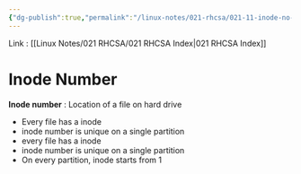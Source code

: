 ```yaml
---
{"dg-publish":true,"permalink":"/linux-notes/021-rhcsa/021-11-inode-no-and-sym-links-and-hard-links/021-11-1-inode-number/"}
---
```


Link : [[Linux Notes/021 RHCSA/021 RHCSA Index\|021 RHCSA Index]]

# Inode Number

**Inode number** : Location of a file on hard drive

<style> .container {font-family: sans-serif; text-align: center;} .button-wrapper button {z-index: 1;height: 40px; width: 100px; margin: 10px;padding: 5px;} .excalidraw .App-menu_top .buttonList { display: flex;} .excalidraw-wrapper { height: 800px; margin: 50px; position: relative;} :root[dir="ltr"] .excalidraw .layer-ui__wrapper .zen-mode-transition.App-menu_bottom--transition-left {transform: none;} </style><script src="https://cdn.jsdelivr.net/npm/react@17/umd/react.production.min.js"></script><script src="https://cdn.jsdelivr.net/npm/react-dom@17/umd/react-dom.production.min.js"></script><script type="text/javascript" src="https://cdn.jsdelivr.net/npm/@excalidraw/excalidraw@0/dist/excalidraw.production.min.js"></script><div id="021-11_Inode_Number_2023-10-07_1313.36.excalidraw.md1"></div><script>(function(){const InitialData={"type":"excalidraw","version":2,"source":"https://github.com/zsviczian/obsidian-excalidraw-plugin/releases/tag/1.9.19","elements":[{"id":"hrqMK4Gm","type":"text","x":-273.786865234375,"y":-248.89962768554688,"width":48.51994323730469,"height":25,"angle":0,"strokeColor":"#1e1e1e","backgroundColor":"transparent","fillStyle":"hachure","strokeWidth":1,"strokeStyle":"solid","roughness":1,"opacity":100,"groupIds":[],"frameId":null,"roundness":null,"seed":1492946635,"version":30,"versionNonce":1870096939,"isDeleted":false,"boundElements":[],"updated":1696664998644,"link":null,"locked":false,"text":"- file","rawText":"- file","fontSize":20,"fontFamily":1,"textAlign":"left","verticalAlign":"top","baseline":17,"containerId":null,"originalText":"- file","lineHeight":1.25},{"id":"FSkolqWD","type":"text","x":-60.572021484375,"y":-314.08836364746094,"width":201.79983520507812,"height":25,"angle":0,"strokeColor":"#1e1e1e","backgroundColor":"transparent","fillStyle":"hachure","strokeWidth":1,"strokeStyle":"solid","roughness":1,"opacity":100,"groupIds":[],"frameId":null,"roundness":null,"seed":1289211333,"version":48,"versionNonce":1974198789,"isDeleted":false,"boundElements":[{"id":"98PucNqfia-lfLnW6V6uv","type":"arrow"}],"updated":1696664998644,"link":null,"locked":false,"text":"physical path (data)","rawText":"physical path (data)","fontSize":20,"fontFamily":1,"textAlign":"left","verticalAlign":"top","baseline":17,"containerId":null,"originalText":"physical path (data)","lineHeight":1.25},{"id":"6iF243iH","type":"text","x":-46.346435546875,"y":-235.9647216796875,"width":84.67991638183594,"height":25,"angle":0,"strokeColor":"#1e1e1e","backgroundColor":"transparent","fillStyle":"hachure","strokeWidth":1,"strokeStyle":"solid","roughness":1,"opacity":100,"groupIds":[],"frameId":null,"roundness":null,"seed":992027589,"version":76,"versionNonce":1962863819,"isDeleted":false,"boundElements":[{"id":"98PucNqfia-lfLnW6V6uv","type":"arrow"}],"updated":1696664998644,"link":null,"locked":false,"text":"file path","rawText":"file path","fontSize":20,"fontFamily":1,"textAlign":"left","verticalAlign":"top","baseline":17,"containerId":null,"originalText":"file path","lineHeight":1.25},{"id":"98PucNqfia-lfLnW6V6uv","type":"arrow","x":-185.0834856810443,"y":-260.20490611974964,"width":137.68905746479987,"height":123.77296104552744,"angle":3.6548425149331134,"strokeColor":"#1e1e1e","backgroundColor":"transparent","fillStyle":"hachure","strokeWidth":1,"strokeStyle":"solid","roughness":1,"opacity":100,"groupIds":[],"frameId":null,"roundness":{"type":2},"seed":1336101291,"version":297,"versionNonce":273373541,"isDeleted":false,"boundElements":[],"updated":1696664998644,"link":null,"locked":false,"points":[[0,0],[137.68905746479987,-58.922603989863376],[49.075927734375,64.85035705566406]],"lastCommittedPoint":[49.075927734375,64.85035705566406],"startBinding":{"elementId":"6iF243iH","focus":-0.4622034645134224,"gap":10.943125372853679},"endBinding":{"elementId":"FSkolqWD","focus":0.856080631496139,"gap":7.627964169485182},"startArrowhead":null,"endArrowhead":"arrow"},{"id":"yucpvmXq28rGdtbqjVtMI","type":"rectangle","x":-288.3416748046875,"y":-96.95372009277344,"width":272.5467529296875,"height":148.98049926757812,"angle":0,"strokeColor":"#1e1e1e","backgroundColor":"transparent","fillStyle":"hachure","strokeWidth":1,"strokeStyle":"solid","roughness":1,"opacity":100,"groupIds":[],"frameId":null,"roundness":{"type":3},"seed":90234731,"version":126,"versionNonce":1254417605,"isDeleted":false,"boundElements":null,"updated":1696664998645,"link":null,"locked":false},{"id":"yhvmR7soUQkspz9Fsq6ly","type":"rectangle","x":-251.5347900390625,"y":-39.11421203613281,"width":37.683349609375,"height":22.785247802734375,"angle":0,"strokeColor":"#1e1e1e","backgroundColor":"transparent","fillStyle":"hachure","strokeWidth":1,"strokeStyle":"solid","roughness":1,"opacity":100,"groupIds":[],"frameId":null,"roundness":{"type":3},"seed":1824545605,"version":29,"versionNonce":1543271947,"isDeleted":false,"boundElements":[{"id":"xFCIQclTciD2jG8F0BU2x","type":"arrow"}],"updated":1696664998645,"link":null,"locked":false},{"id":"MwaaZa9W","type":"text","x":-273.4852294921875,"y":-71.93217468261719,"width":87.05995178222656,"height":25,"angle":0,"strokeColor":"#1e1e1e","backgroundColor":"transparent","fillStyle":"hachure","strokeWidth":1,"strokeStyle":"solid","roughness":1,"opacity":100,"groupIds":[],"frameId":null,"roundness":null,"seed":2094079595,"version":28,"versionNonce":1219888165,"isDeleted":false,"boundElements":null,"updated":1696664998645,"link":null,"locked":false,"text":"( 10 mb )","rawText":"( 10 mb )","fontSize":20,"fontFamily":1,"textAlign":"left","verticalAlign":"top","baseline":17,"containerId":null,"originalText":"( 10 mb )","lineHeight":1.25},{"id":"zugITQ-7GPEPEuFxtTTs9","type":"line","x":-241.894775390625,"y":-37.36152648925781,"width":7.0108642578125,"height":21.908905029296875,"angle":0,"strokeColor":"#1e1e1e","backgroundColor":"transparent","fillStyle":"hachure","strokeWidth":1,"strokeStyle":"solid","roughness":1,"opacity":100,"groupIds":[],"frameId":null,"roundness":{"type":2},"seed":966902059,"version":19,"versionNonce":1219984555,"isDeleted":false,"boundElements":null,"updated":1696664998645,"link":null,"locked":false,"points":[[0,0],[-7.0108642578125,21.908905029296875]],"lastCommittedPoint":null,"startBinding":null,"endBinding":null,"startArrowhead":null,"endArrowhead":null},{"id":"S-ReVqEosxwHzi_-Y7OZw","type":"line","x":-219.9859619140625,"y":-35.60884094238281,"width":7.0108642578125,"height":15.7744140625,"angle":0,"strokeColor":"#1e1e1e","backgroundColor":"transparent","fillStyle":"hachure","strokeWidth":1,"strokeStyle":"solid","roughness":1,"opacity":100,"groupIds":[],"frameId":null,"roundness":{"type":2},"seed":1886840933,"version":51,"versionNonce":1577858949,"isDeleted":false,"boundElements":null,"updated":1696664998645,"link":null,"locked":false,"points":[[0,0],[-7.0108642578125,15.7744140625]],"lastCommittedPoint":null,"startBinding":null,"endBinding":null,"startArrowhead":null,"endArrowhead":null},{"id":"9iwii_0CN9l9aryN9zB4r","type":"line","x":-231.3785400390625,"y":-36.48515319824219,"width":7.0108642578125,"height":21.03253173828125,"angle":0,"strokeColor":"#1e1e1e","backgroundColor":"transparent","fillStyle":"hachure","strokeWidth":1,"strokeStyle":"solid","roughness":1,"opacity":100,"groupIds":[],"frameId":null,"roundness":{"type":2},"seed":1823095019,"version":14,"versionNonce":26783563,"isDeleted":false,"boundElements":null,"updated":1696664998645,"link":null,"locked":false,"points":[[0,0],[-7.0108642578125,21.03253173828125]],"lastCommittedPoint":null,"startBinding":null,"endBinding":null,"startArrowhead":null,"endArrowhead":null},{"id":"FjYjVi7z","type":"text","x":128.7294921875,"y":-30.146926879882812,"width":123.67990112304688,"height":25,"angle":0,"strokeColor":"#1e1e1e","backgroundColor":"transparent","fillStyle":"hachure","strokeWidth":1,"strokeStyle":"solid","roughness":1,"opacity":100,"groupIds":[],"frameId":null,"roundness":null,"seed":445393701,"version":49,"versionNonce":84213477,"isDeleted":false,"boundElements":[{"id":"xFCIQclTciD2jG8F0BU2x","type":"arrow"},{"id":"1oCc0Z3ypY_2LGj5gr0eo","type":"arrow"},{"id":"JKxTHwLGdsmWiBJlL1WVd","type":"arrow"}],"updated":1696664998645,"link":null,"locked":false,"text":"/usr/abc.txt","rawText":"/usr/abc.txt","fontSize":20,"fontFamily":1,"textAlign":"left","verticalAlign":"top","baseline":17,"containerId":null,"originalText":"/usr/abc.txt","lineHeight":1.25},{"id":"xFCIQclTciD2jG8F0BU2x","type":"arrow","x":118.28759765625001,"y":-20.24115499441257,"width":316.3646240234375,"height":2.1513137649321585,"angle":0,"strokeColor":"#1e1e1e","backgroundColor":"transparent","fillStyle":"hachure","strokeWidth":1,"strokeStyle":"solid","roughness":1,"opacity":100,"groupIds":[],"frameId":null,"roundness":{"type":2},"seed":939810155,"version":81,"versionNonce":2029686251,"isDeleted":false,"boundElements":null,"updated":1696664998645,"link":null,"locked":false,"points":[[0,0],[-316.3646240234375,-2.1513137649321585]],"lastCommittedPoint":null,"startBinding":{"elementId":"FjYjVi7z","focus":0.159296335945754,"gap":10.441894531249986},"endBinding":{"elementId":"yhvmR7soUQkspz9Fsq6ly","focus":0.4421349747301396,"gap":15.7744140625},"startArrowhead":null,"endArrowhead":"arrow"},{"id":"SBKclXtA","type":"text","x":148.8963623046875,"y":5.7988433837890625,"width":84.67991638183594,"height":25,"angle":0,"strokeColor":"#1e1e1e","backgroundColor":"transparent","fillStyle":"hachure","strokeWidth":1,"strokeStyle":"solid","roughness":1,"opacity":100,"groupIds":[],"frameId":null,"roundness":null,"seed":872681797,"version":31,"versionNonce":338549317,"isDeleted":false,"boundElements":null,"updated":1696664998646,"link":null,"locked":false,"text":"file path","rawText":"file path","fontSize":20,"fontFamily":1,"textAlign":"left","verticalAlign":"top","baseline":17,"containerId":null,"originalText":"file path","lineHeight":1.25},{"id":"bSmyCua2p8nC6tmv97kZI","type":"line","x":132.309326171875,"y":-2.3072662353515616,"width":120.9371337890625,"height":1.752716064453125,"angle":0,"strokeColor":"#1e1e1e","backgroundColor":"transparent","fillStyle":"hachure","strokeWidth":1,"strokeStyle":"solid","roughness":1,"opacity":100,"groupIds":[],"frameId":null,"roundness":{"type":2},"seed":533311723,"version":45,"versionNonce":1911003275,"isDeleted":false,"boundElements":null,"updated":1696664998646,"link":null,"locked":false,"points":[[0,0],[120.9371337890625,1.752716064453125]],"lastCommittedPoint":null,"startBinding":null,"endBinding":null,"startArrowhead":null,"endArrowhead":null},{"id":"1oCc0Z3ypY_2LGj5gr0eo","type":"arrow","x":127.0511474609375,"y":-42.61964416503906,"width":293.579345703125,"height":39.43603515625,"angle":0,"strokeColor":"#1e1e1e","backgroundColor":"transparent","fillStyle":"hachure","strokeWidth":1,"strokeStyle":"solid","roughness":1,"opacity":100,"groupIds":[],"frameId":null,"roundness":{"type":2},"seed":1211484453,"version":280,"versionNonce":878987685,"isDeleted":false,"boundElements":null,"updated":1696664998646,"link":null,"locked":false,"points":[[0,0],[-135.835205078125,-39.43603515625],[-293.579345703125,-13.145355224609375]],"lastCommittedPoint":[-293.579345703125,-13.145355224609375],"startBinding":{"elementId":"FjYjVi7z","focus":0.21448799406791083,"gap":12.47271728515625},"endBinding":null,"startArrowhead":null,"endArrowhead":"arrow"},{"id":"OlFWCX4z","type":"text","x":-10.83447265625,"y":-109.79768371582031,"width":120.17988586425781,"height":25,"angle":0,"strokeColor":"#1e1e1e","backgroundColor":"transparent","fillStyle":"hachure","strokeWidth":1,"strokeStyle":"solid","roughness":1,"opacity":100,"groupIds":[],"frameId":null,"roundness":null,"seed":137231749,"version":15,"versionNonce":1780109099,"isDeleted":false,"boundElements":null,"updated":1696664998646,"link":null,"locked":false,"text":"inode number","rawText":"inode number","fontSize":20,"fontFamily":1,"textAlign":"left","verticalAlign":"top","baseline":17,"containerId":null,"originalText":"inode number","lineHeight":1.25},{"id":"JKxTHwLGdsmWiBJlL1WVd","type":"arrow","x":504.7606201171875,"y":-63.65220642089844,"width":264.6595458984375,"height":44.694122314453125,"angle":0,"strokeColor":"#1e1e1e","backgroundColor":"transparent","fillStyle":"hachure","strokeWidth":1,"strokeStyle":"solid","roughness":1,"opacity":100,"groupIds":[],"frameId":null,"roundness":{"type":2},"seed":861510155,"version":253,"versionNonce":481295275,"isDeleted":false,"boundElements":null,"updated":1696665047510,"link":null,"locked":false,"points":[[0,0],[-126.1953125,-22.785186767578125],[-264.6595458984375,21.908935546875]],"lastCommittedPoint":[-264.6595458984375,21.908935546875],"startBinding":{"elementId":"zyQfG4HyDJ3HCcxOgDH0O","focus":0.15246532843960878,"gap":14.090100785736873},"endBinding":{"elementId":"FjYjVi7z","focus":-0.24978590170651446,"gap":11.596343994140625},"startArrowhead":null,"endArrowhead":"arrow"},{"id":"zyQfG4HyDJ3HCcxOgDH0O","type":"ellipse","x":517.0299072265625,"y":-77.67390441894531,"width":57.8394775390625,"height":50.828643798828125,"angle":0,"strokeColor":"#1e1e1e","backgroundColor":"transparent","fillStyle":"hachure","strokeWidth":1,"strokeStyle":"solid","roughness":1,"opacity":100,"groupIds":[],"frameId":null,"roundness":{"type":2},"seed":449561861,"version":57,"versionNonce":1140666827,"isDeleted":false,"boundElements":[{"id":"JKxTHwLGdsmWiBJlL1WVd","type":"arrow"}],"updated":1696664998646,"link":null,"locked":false},{"id":"MyEYBnm5-MqPF6dul-dqe","type":"freedraw","x":524.9168701171875,"y":-32.97975158691406,"width":12.26904296875,"height":47.3232421875,"angle":0,"strokeColor":"#1e1e1e","backgroundColor":"transparent","fillStyle":"hachure","strokeWidth":0.5,"strokeStyle":"solid","roughness":1,"opacity":100,"groupIds":[],"frameId":null,"roundness":null,"seed":2025507691,"version":45,"versionNonce":1158601387,"isDeleted":false,"boundElements":null,"updated":1696665023068,"link":null,"locked":false,"points":[[0,0],[-1.7528076171875,1.75274658203125],[-4.3818359375,3.50543212890625],[-4.3818359375,4.381805419921875],[-5.2581787109375,6.134490966796875],[-6.1343994140625,7.88720703125],[-6.1343994140625,8.763580322265625],[-7.0108642578125,9.639923095703125],[-7.0108642578125,10.51629638671875],[-7.88720703125,10.51629638671875],[-7.88720703125,11.39263916015625],[-8.7635498046875,13.145355224609375],[-8.7635498046875,14.021697998046875],[-9.6400146484375,15.7744140625],[-9.6400146484375,16.650787353515625],[-9.6400146484375,17.527130126953125],[-10.516357421875,18.40350341796875],[-10.516357421875,19.27984619140625],[-10.516357421875,20.15618896484375],[-10.516357421875,21.032562255859375],[-10.516357421875,21.908905029296875],[-10.516357421875,22.7852783203125],[-10.516357421875,23.66162109375],[-10.516357421875,24.537994384765625],[-10.516357421875,25.414337158203125],[-11.392578125,27.16705322265625],[-11.392578125,28.04339599609375],[-11.392578125,29.796112060546875],[-11.392578125,31.548828125],[-11.392578125,32.425201416015625],[-11.392578125,33.301544189453125],[-11.392578125,34.177886962890625],[-11.392578125,35.05426025390625],[-12.26904296875,35.05426025390625],[-12.26904296875,35.93060302734375],[-12.26904296875,39.43603515625],[-12.26904296875,42.065093994140625],[-11.392578125,45.570526123046875],[-10.516357421875,46.446868896484375],[-10.516357421875,47.3232421875],[-10.516357421875,47.3232421875]],"pressures":[],"simulatePressure":true,"lastCommittedPoint":[-10.516357421875,47.3232421875]},{"id":"tQMrwdBL-8gpOZDkkmgrK","type":"freedraw","x":573.116455078125,"y":-35.60881042480469,"width":18.4034423828125,"height":42.065093994140625,"angle":0,"strokeColor":"#1e1e1e","backgroundColor":"transparent","fillStyle":"hachure","strokeWidth":0.5,"strokeStyle":"solid","roughness":1,"opacity":100,"groupIds":[],"frameId":null,"roundness":null,"seed":1508735755,"version":40,"versionNonce":783476421,"isDeleted":false,"boundElements":null,"updated":1696665016612,"link":null,"locked":false,"points":[[0,0],[0.8763427734375,0],[3.5054931640625,1.75274658203125],[4.3817138671875,2.629058837890625],[5.258056640625,2.629058837890625],[7.0107421875,5.258148193359375],[9.639892578125,7.0108642578125],[10.5162353515625,7.88720703125],[11.3927001953125,8.7635498046875],[11.3927001953125,9.639923095703125],[12.2689208984375,9.639923095703125],[13.145263671875,10.516265869140625],[15.7742919921875,13.145355224609375],[16.6507568359375,14.021697998046875],[16.6507568359375,14.898040771484375],[17.527099609375,15.7744140625],[18.4034423828125,16.6507568359375],[18.4034423828125,17.527130126953125],[18.4034423828125,18.403472900390625],[18.4034423828125,20.15618896484375],[18.4034423828125,21.032562255859375],[18.4034423828125,21.908905029296875],[18.4034423828125,25.414337158203125],[18.4034423828125,28.91973876953125],[18.4034423828125,32.4251708984375],[18.4034423828125,33.301544189453125],[17.527099609375,35.05426025390625],[17.527099609375,35.93060302734375],[16.6507568359375,35.93060302734375],[16.6507568359375,36.80694580078125],[16.6507568359375,37.683319091796875],[15.7742919921875,37.683319091796875],[15.7742919921875,38.559661865234375],[15.7742919921875,39.43603515625],[14.021728515625,39.43603515625],[14.021728515625,40.3123779296875],[14.021728515625,42.065093994140625],[14.021728515625,42.065093994140625]],"pressures":[],"simulatePressure":true,"lastCommittedPoint":[14.021728515625,42.065093994140625]},{"id":"fx4f8exN","type":"text","x":528.03125,"y":41.58409118652344,"width":41.75994873046875,"height":25,"angle":0,"strokeColor":"#1e1e1e","backgroundColor":"transparent","fillStyle":"hachure","strokeWidth":0.5,"strokeStyle":"solid","roughness":1,"opacity":100,"groupIds":[],"frameId":null,"roundness":null,"seed":940235845,"version":5,"versionNonce":567974155,"isDeleted":false,"boundElements":null,"updated":1696665031478,"link":null,"locked":false,"text":"user","rawText":"user","fontSize":20,"fontFamily":1,"textAlign":"left","verticalAlign":"top","baseline":17,"containerId":null,"originalText":"user","lineHeight":1.25},{"id":"1EcfqVDT","type":"text","x":349.3912353515625,"y":-124.52870178222656,"width":66.07994079589844,"height":25,"angle":0,"strokeColor":"#1e1e1e","backgroundColor":"transparent","fillStyle":"hachure","strokeWidth":0.5,"strokeStyle":"solid","roughness":1,"opacity":100,"groupIds":[],"frameId":null,"roundness":null,"seed":1137152235,"version":19,"versionNonce":941659595,"isDeleted":false,"boundElements":null,"updated":1696665050588,"link":null,"locked":false,"text":"access","rawText":"access","fontSize":20,"fontFamily":1,"textAlign":"left","verticalAlign":"top","baseline":17,"containerId":null,"originalText":"access","lineHeight":1.25},{"id":"boq1drRC","type":"text","x":-112.8123779296875,"y":-289.10670471191406,"width":10,"height":25,"angle":0,"strokeColor":"#1e1e1e","backgroundColor":"transparent","fillStyle":"hachure","strokeWidth":1,"strokeStyle":"solid","roughness":1,"opacity":100,"groupIds":[],"frameId":null,"roundness":null,"seed":2046297899,"version":4,"versionNonce":1874664299,"isDeleted":true,"boundElements":null,"updated":1696664998644,"link":null,"locked":false,"text":"","rawText":"","fontSize":20,"fontFamily":1,"textAlign":"center","verticalAlign":"middle","baseline":17,"containerId":"98PucNqfia-lfLnW6V6uv","originalText":"","lineHeight":1.25},{"id":"tM9vrevvIx4MZFlyPGdem","type":"freedraw","x":569.6109619140625,"y":-35.60881042480469,"width":17.5272216796875,"height":64.850341796875,"angle":0,"strokeColor":"#1e1e1e","backgroundColor":"transparent","fillStyle":"hachure","strokeWidth":1,"strokeStyle":"solid","roughness":1,"opacity":100,"groupIds":[],"frameId":null,"roundness":null,"seed":431039915,"version":41,"versionNonce":530568427,"isDeleted":true,"boundElements":null,"updated":1696664992908,"link":null,"locked":false,"points":[[0,0],[1.7528076171875,0.876373291015625],[2.6290283203125,2.629058837890625],[3.5054931640625,6.134490966796875],[6.134521484375,8.7635498046875],[7.010986328125,9.639923095703125],[7.010986328125,10.516265869140625],[8.7635498046875,14.898040771484375],[9.6400146484375,15.7744140625],[10.5162353515625,16.6507568359375],[10.5162353515625,17.527130126953125],[11.392578125,18.403472900390625],[11.392578125,19.27984619140625],[11.392578125,20.15618896484375],[12.26904296875,20.15618896484375],[12.26904296875,21.032562255859375],[12.26904296875,22.785247802734375],[14.898193359375,23.66162109375],[14.898193359375,24.5379638671875],[14.898193359375,25.414337158203125],[14.898193359375,26.290679931640625],[14.898193359375,28.04339599609375],[15.7744140625,28.91973876953125],[15.7744140625,29.796112060546875],[16.6507568359375,33.301544189453125],[17.5272216796875,35.93060302734375],[17.5272216796875,38.559661865234375],[17.5272216796875,42.941436767578125],[17.5272216796875,44.69415283203125],[17.5272216796875,45.570526123046875],[17.5272216796875,47.3232421875],[16.6507568359375,49.075927734375],[16.6507568359375,49.952301025390625],[16.6507568359375,52.58135986328125],[16.6507568359375,57.839508056640625],[15.7744140625,61.344940185546875],[15.7744140625,64.850341796875],[14.898193359375,64.850341796875],[14.898193359375,64.850341796875]],"pressures":[],"simulatePressure":true,"lastCommittedPoint":[14.898193359375,64.850341796875]},{"id":"XGjfpbmoVm_CgChqvVmPq","type":"freedraw","x":570.4873046875,"y":-34.73243713378906,"width":17.527099609375,"height":39.436004638671875,"angle":0,"strokeColor":"#1e1e1e","backgroundColor":"transparent","fillStyle":"hachure","strokeWidth":1,"strokeStyle":"solid","roughness":1,"opacity":100,"groupIds":[],"frameId":null,"roundness":null,"seed":1112276875,"version":34,"versionNonce":816496747,"isDeleted":true,"boundElements":null,"updated":1696664998646,"link":null,"locked":false,"points":[[0,0],[0.87646484375,0],[0.87646484375,0.876373291015625],[0.87646484375,1.752685546875],[1.752685546875,1.752685546875],[1.752685546875,2.629058837890625],[2.629150390625,4.38177490234375],[4.3818359375,6.134490966796875],[5.2581787109375,7.887176513671875],[5.2581787109375,9.639892578125],[7.0108642578125,14.02166748046875],[8.763671875,15.774383544921875],[9.639892578125,16.6507568359375],[9.639892578125,17.527099609375],[10.5162353515625,18.403472900390625],[11.3927001953125,19.279815673828125],[11.3927001953125,21.03253173828125],[12.26904296875,21.90887451171875],[12.26904296875,22.785247802734375],[14.0218505859375,24.5379638671875],[14.8980712890625,27.167022705078125],[15.7744140625,29.79608154296875],[16.65087890625,30.672454833984375],[17.527099609375,33.301513671875],[17.527099609375,34.177886962890625],[17.527099609375,35.054229736328125],[17.527099609375,35.930572509765625],[17.527099609375,36.80694580078125],[17.527099609375,37.68328857421875],[17.527099609375,38.559661865234375],[17.527099609375,39.436004638671875],[17.527099609375,39.436004638671875]],"pressures":[],"simulatePressure":true,"lastCommittedPoint":[17.527099609375,39.436004638671875]}],"appState":{"theme":"dark","viewBackgroundColor":"#ffffff","currentItemStrokeColor":"#1e1e1e","currentItemBackgroundColor":"transparent","currentItemFillStyle":"hachure","currentItemStrokeWidth":0.5,"currentItemStrokeStyle":"solid","currentItemRoughness":1,"currentItemOpacity":100,"currentItemFontFamily":1,"currentItemFontSize":20,"currentItemTextAlign":"left","currentItemStartArrowhead":null,"currentItemEndArrowhead":"arrow","scrollX":-50.08245849609375,"scrollY":398.18743896484375,"zoom":{"value":1},"currentItemRoundness":"round","gridSize":null,"gridColor":{"Bold":"#C9C9C9FF","Regular":"#EDEDEDFF"},"currentStrokeOptions":null,"previousGridSize":null,"frameRendering":{"enabled":true,"clip":true,"name":true,"outline":true}},"files":{}};InitialData.scrollToContent=true;App=()=>{const e=React.useRef(null),t=React.useRef(null),[n,i]=React.useState({width:void 0,height:void 0});return React.useEffect(()=>{i({width:t.current.getBoundingClientRect().width,height:t.current.getBoundingClientRect().height});const e=()=>{i({width:t.current.getBoundingClientRect().width,height:t.current.getBoundingClientRect().height})};return window.addEventListener("resize",e),()=>window.removeEventListener("resize",e)},[t]),React.createElement(React.Fragment,null,React.createElement("div",{className:"excalidraw-wrapper",ref:t},React.createElement(ExcalidrawLib.Excalidraw,{ref:e,width:n.width,height:n.height,initialData:InitialData,viewModeEnabled:!0,zenModeEnabled:!0,gridModeEnabled:!1})))},excalidrawWrapper=document.getElementById("021-11_Inode_Number_2023-10-07_1313.36.excalidraw.md1");ReactDOM.render(React.createElement(App),excalidrawWrapper);})();</script>

- Every file has a inode
- inode number is unique on a single partition
- every file has a inode
- inode number is unique on a single partition 
- On every partition, inode starts from 1

<div id="021-11_Inode_Number_2023-10-07_1321.55.excalidraw.md2"></div><script>(function(){const InitialData={"type":"excalidraw","version":2,"source":"https://github.com/zsviczian/obsidian-excalidraw-plugin/releases/tag/1.9.19","elements":[{"id":"PbC08jE1-xZA2eOrpBy7H","type":"rectangle","x":-484.9124755859375,"y":-190.7238311767578,"width":551.2279663085938,"height":318.99359130859375,"angle":0,"strokeColor":"#1e1e1e","backgroundColor":"transparent","fillStyle":"hachure","strokeWidth":1,"strokeStyle":"solid","roughness":1,"opacity":100,"groupIds":[],"frameId":null,"roundness":{"type":3},"seed":102619211,"version":131,"versionNonce":787927435,"isDeleted":false,"boundElements":null,"updated":1696665152675,"link":null,"locked":false},{"id":"F-x0dUrz7wsycRBU5knsq","type":"line","x":-321.91021728515625,"y":-188.9711151123047,"width":0,"height":315.4881896972656,"angle":0,"strokeColor":"#1e1e1e","backgroundColor":"transparent","fillStyle":"hachure","strokeWidth":1,"strokeStyle":"solid","roughness":1,"opacity":100,"groupIds":[],"frameId":null,"roundness":{"type":2},"seed":106101605,"version":110,"versionNonce":66317547,"isDeleted":false,"boundElements":null,"updated":1696665167318,"link":null,"locked":false,"points":[[0,0],[0,315.4881896972656]],"lastCommittedPoint":null,"startBinding":null,"endBinding":null,"startArrowhead":null,"endArrowhead":null},{"id":"C9VeQHHpHVV1gUa37pcxN","type":"line","x":-110.70843505859375,"y":-189.8474578857422,"width":4.38177490234375,"height":316.3645324707031,"angle":0,"strokeColor":"#1e1e1e","backgroundColor":"transparent","fillStyle":"hachure","strokeWidth":1,"strokeStyle":"solid","roughness":1,"opacity":100,"groupIds":[],"frameId":null,"roundness":{"type":2},"seed":491403941,"version":128,"versionNonce":1767783659,"isDeleted":false,"boundElements":null,"updated":1696665180829,"link":null,"locked":false,"points":[[0,0],[4.38177490234375,316.3645324707031]],"lastCommittedPoint":null,"startBinding":null,"endBinding":null,"startArrowhead":null,"endArrowhead":null},{"id":"xpknruKhPHZNVzyz7by9u","type":"rectangle","x":-440.21832275390625,"y":-110.09907531738281,"width":39.43603515625,"height":24.537994384765625,"angle":0,"strokeColor":"#1e1e1e","backgroundColor":"transparent","fillStyle":"hachure","strokeWidth":1,"strokeStyle":"solid","roughness":1,"opacity":100,"groupIds":[],"frameId":null,"roundness":{"type":3},"seed":2123819685,"version":29,"versionNonce":1561481509,"isDeleted":false,"boundElements":null,"updated":1696665192445,"link":null,"locked":false},{"type":"rectangle","version":31,"versionNonce":1651560683,"isDeleted":false,"id":"PemfOAY_ztsPtm3CCQBV6","fillStyle":"hachure","strokeWidth":1,"strokeStyle":"solid","roughness":1,"opacity":100,"angle":0,"x":-285.59600830078125,"y":-132.06668090820312,"strokeColor":"#1e1e1e","backgroundColor":"transparent","width":39.43603515625,"height":24.537994384765625,"seed":2121403365,"groupIds":[],"frameId":null,"roundness":{"type":3},"boundElements":[],"updated":1696665197948,"link":null,"locked":false},{"type":"rectangle","version":32,"versionNonce":875543243,"isDeleted":false,"id":"uAfLVnxSQColttSGORVzf","fillStyle":"hachure","strokeWidth":1,"strokeStyle":"solid","roughness":1,"opacity":100,"angle":0,"x":-221.59600830078125,"y":-15.066680908203125,"strokeColor":"#1e1e1e","backgroundColor":"transparent","width":39.43603515625,"height":24.537994384765625,"seed":1729876523,"groupIds":[],"frameId":null,"roundness":{"type":3},"boundElements":[{"id":"QmEVKevPbTZa8MoVfh00i","type":"arrow"}],"updated":1696665332030,"link":null,"locked":false},{"type":"rectangle","version":31,"versionNonce":193141797,"isDeleted":false,"id":"SrORM-B3wXhhx0gfK65v1","fillStyle":"hachure","strokeWidth":1,"strokeStyle":"solid","roughness":1,"opacity":100,"angle":0,"x":-88.59600830078125,"y":-146.06668090820312,"strokeColor":"#1e1e1e","backgroundColor":"transparent","width":39.43603515625,"height":24.537994384765625,"seed":572120587,"groupIds":[],"frameId":null,"roundness":{"type":3},"boundElements":[],"updated":1696665203135,"link":null,"locked":false},{"type":"rectangle","version":45,"versionNonce":151974629,"isDeleted":false,"id":"PdhU_jlirEYKS2A8w8Phl","fillStyle":"hachure","strokeWidth":1,"strokeStyle":"solid","roughness":1,"opacity":100,"angle":0,"x":-42.34869384765625,"y":-29.637176513671875,"strokeColor":"#1e1e1e","backgroundColor":"transparent","width":39.43603515625,"height":24.537994384765625,"seed":338753003,"groupIds":[],"frameId":null,"roundness":{"type":3},"boundElements":[{"id":"b2e3IOrKX7_bNwmH_udly","type":"arrow"}],"updated":1696665289800,"link":null,"locked":false},{"id":"Mm65tSDC","type":"text","x":-433.87799072265625,"y":-139.7976837158203,"width":46.55998229980469,"height":25,"angle":0,"strokeColor":"#1e1e1e","backgroundColor":"transparent","fillStyle":"hachure","strokeWidth":1,"strokeStyle":"solid","roughness":1,"opacity":100,"groupIds":[],"frameId":null,"roundness":null,"seed":1117452197,"version":5,"versionNonce":1886000043,"isDeleted":false,"boundElements":null,"updated":1696665215131,"link":null,"locked":false,"text":"1003","rawText":"1003","fontSize":20,"fontFamily":1,"textAlign":"left","verticalAlign":"top","baseline":17,"containerId":null,"originalText":"1003","lineHeight":1.25},{"id":"89bzDgMf","type":"text","x":-277.87799072265625,"y":-91.79768371582031,"width":52.51997375488281,"height":25,"angle":0,"strokeColor":"#1e1e1e","backgroundColor":"transparent","fillStyle":"hachure","strokeWidth":1,"strokeStyle":"solid","roughness":1,"opacity":100,"groupIds":[],"frameId":null,"roundness":null,"seed":852620101,"version":5,"versionNonce":398455307,"isDeleted":false,"boundElements":null,"updated":1696665222115,"link":null,"locked":false,"text":"2007","rawText":"2007","fontSize":20,"fontFamily":1,"textAlign":"left","verticalAlign":"top","baseline":17,"containerId":null,"originalText":"2007","lineHeight":1.25},{"id":"m4w0eMsI","type":"text","x":-222.87799072265625,"y":25.202316284179688,"width":46.55998229980469,"height":25,"angle":0,"strokeColor":"#1e1e1e","backgroundColor":"transparent","fillStyle":"hachure","strokeWidth":1,"strokeStyle":"solid","roughness":1,"opacity":100,"groupIds":[],"frameId":null,"roundness":null,"seed":1971733221,"version":5,"versionNonce":1852947563,"isDeleted":false,"boundElements":null,"updated":1696665230316,"link":null,"locked":false,"text":"1003","rawText":"1003","fontSize":20,"fontFamily":1,"textAlign":"left","verticalAlign":"top","baseline":17,"containerId":null,"originalText":"1003","lineHeight":1.25},{"id":"bd0hPsKB","type":"text","x":-84.13604736328125,"y":-171.6848907470703,"width":38.3599853515625,"height":25,"angle":0,"strokeColor":"#1e1e1e","backgroundColor":"transparent","fillStyle":"hachure","strokeWidth":1,"strokeStyle":"solid","roughness":1,"opacity":100,"groupIds":[],"frameId":null,"roundness":null,"seed":280913541,"version":14,"versionNonce":385504453,"isDeleted":false,"boundElements":null,"updated":1696665249481,"link":null,"locked":false,"text":"1001","rawText":"1001","fontSize":20,"fontFamily":1,"textAlign":"left","verticalAlign":"top","baseline":17,"containerId":null,"originalText":"1001","lineHeight":1.25},{"id":"OzYOsGbm","type":"text","x":-35.87799072265625,"y":15.202316284179688,"width":46.55998229980469,"height":25,"angle":0,"strokeColor":"#1e1e1e","backgroundColor":"transparent","fillStyle":"hachure","strokeWidth":1,"strokeStyle":"solid","roughness":1,"opacity":100,"groupIds":[],"frameId":null,"roundness":null,"seed":1255202341,"version":5,"versionNonce":438244651,"isDeleted":false,"boundElements":null,"updated":1696665246118,"link":null,"locked":false,"text":"1003","rawText":"1003","fontSize":20,"fontFamily":1,"textAlign":"left","verticalAlign":"top","baseline":17,"containerId":null,"originalText":"1003","lineHeight":1.25},{"id":"de26ucsz","type":"text","x":285.40460205078125,"y":-16.328964233398438,"width":123.67990112304688,"height":25,"angle":0,"strokeColor":"#1e1e1e","backgroundColor":"transparent","fillStyle":"hachure","strokeWidth":1,"strokeStyle":"solid","roughness":1,"opacity":100,"groupIds":[],"frameId":null,"roundness":null,"seed":1336256389,"version":52,"versionNonce":322576683,"isDeleted":false,"boundElements":[{"id":"b2e3IOrKX7_bNwmH_udly","type":"arrow"}],"updated":1696665294723,"link":null,"locked":false,"text":"/usr/abc.txt","rawText":"/usr/abc.txt","fontSize":20,"fontFamily":1,"textAlign":"left","verticalAlign":"top","baseline":17,"containerId":null,"originalText":"/usr/abc.txt","lineHeight":1.25},{"id":"b2e3IOrKX7_bNwmH_udly","type":"arrow","x":269.63018798828125,"y":-14.106682949399614,"width":257.6488037109375,"height":6.099613245310472,"angle":0,"strokeColor":"#1e1e1e","backgroundColor":"transparent","fillStyle":"hachure","strokeWidth":1,"strokeStyle":"solid","roughness":1,"opacity":100,"groupIds":[],"frameId":null,"roundness":{"type":2},"seed":1707282443,"version":159,"versionNonce":763236971,"isDeleted":false,"boundElements":null,"updated":1696665294724,"link":null,"locked":false,"points":[[0,0],[-257.6488037109375,6.099613245310472]],"lastCommittedPoint":[-254.143310546875,47.323211669921875],"startBinding":{"elementId":"de26ucsz","focus":0.8668684238101271,"gap":15.7744140625},"endBinding":{"elementId":"PdhU_jlirEYKS2A8w8Phl","focus":0.7993621839182751,"gap":14.89404296875},"startArrowhead":null,"endArrowhead":"arrow"},{"id":"boqd0NS4","type":"text","x":116.12200927734375,"y":-34.79768371582031,"width":87.8399658203125,"height":25,"angle":0,"strokeColor":"#1e1e1e","backgroundColor":"transparent","fillStyle":"hachure","strokeWidth":1,"strokeStyle":"solid","roughness":1,"opacity":100,"groupIds":[],"frameId":null,"roundness":null,"seed":1103693387,"version":11,"versionNonce":1067314597,"isDeleted":false,"boundElements":null,"updated":1696665317141,"link":null,"locked":false,"text":"c x 1003","rawText":"c x 1003","fontSize":20,"fontFamily":1,"textAlign":"left","verticalAlign":"top","baseline":17,"containerId":null,"originalText":"c x 1003","lineHeight":1.25},{"id":"QmEVKevPbTZa8MoVfh00i","type":"arrow","x":-33.58905029296875,"y":-252.9451141357422,"width":141.0933837890625,"height":224.34716796875,"angle":0,"strokeColor":"#1e1e1e","backgroundColor":"transparent","fillStyle":"hachure","strokeWidth":1,"strokeStyle":"solid","roughness":1,"opacity":100,"groupIds":[],"frameId":null,"roundness":{"type":2},"seed":656443493,"version":74,"versionNonce":1814065451,"isDeleted":false,"boundElements":null,"updated":1696665350971,"link":null,"locked":false,"points":[[0,0],[-141.0933837890625,224.34716796875]],"lastCommittedPoint":[-141.0933837890625,224.34716796875],"startBinding":{"elementId":"P3VqzJ4D","focus":0.9481788818233131,"gap":9.296630859375},"endBinding":{"elementId":"uAfLVnxSQColttSGORVzf","focus":0.399853363685568,"gap":13.531265258789062},"startArrowhead":null,"endArrowhead":"arrow"},{"id":"P3VqzJ4D","type":"text","x":-24.29241943359375,"y":-272.179443359375,"width":92.3399658203125,"height":25,"angle":0,"strokeColor":"#1e1e1e","backgroundColor":"transparent","fillStyle":"hachure","strokeWidth":1,"strokeStyle":"solid","roughness":1,"opacity":100,"groupIds":[],"frameId":null,"roundness":null,"seed":1540917637,"version":34,"versionNonce":619647947,"isDeleted":false,"boundElements":[{"id":"QmEVKevPbTZa8MoVfh00i","type":"arrow"}],"updated":1696665350971,"link":null,"locked":false,"text":"B x 1003","rawText":"B x 1003","fontSize":20,"fontFamily":1,"textAlign":"left","verticalAlign":"top","baseline":17,"containerId":null,"originalText":"B x 1003","lineHeight":1.25},{"id":"gwvPV9Esz3lKKRaYBBY1B","type":"line","x":-19.56744384765625,"y":-237.1707000732422,"width":87.6356201171875,"height":1.752716064453125,"angle":0,"strokeColor":"#1e1e1e","backgroundColor":"transparent","fillStyle":"hachure","strokeWidth":1,"strokeStyle":"solid","roughness":1,"opacity":100,"groupIds":[],"frameId":null,"roundness":{"type":2},"seed":1729292229,"version":31,"versionNonce":1128893227,"isDeleted":false,"boundElements":null,"updated":1696665375338,"link":null,"locked":false,"points":[[0,0],[87.6356201171875,-1.752716064453125]],"lastCommittedPoint":null,"startBinding":null,"endBinding":null,"startArrowhead":null,"endArrowhead":null},{"id":"Epp3RMTbqdv2KloThkrL4","type":"line","x":293.29180908203125,"y":10.838058471679688,"width":110.4208984375,"height":0,"angle":0,"strokeColor":"#1e1e1e","backgroundColor":"transparent","fillStyle":"hachure","strokeWidth":1,"strokeStyle":"solid","roughness":1,"opacity":100,"groupIds":[],"frameId":null,"roundness":{"type":2},"seed":736423371,"version":38,"versionNonce":813316581,"isDeleted":false,"boundElements":null,"updated":1696665381585,"link":null,"locked":false,"points":[[0,0],[110.4208984375,0]],"lastCommittedPoint":null,"startBinding":null,"endBinding":null,"startArrowhead":null,"endArrowhead":null},{"id":"p3TDbDsn","type":"text","x":-468.87799072265625,"y":147.2023162841797,"width":106.69990539550781,"height":25,"angle":0,"strokeColor":"#1e1e1e","backgroundColor":"transparent","fillStyle":"hachure","strokeWidth":1,"strokeStyle":"solid","roughness":1,"opacity":100,"groupIds":[],"frameId":null,"roundness":null,"seed":1378944043,"version":14,"versionNonce":1716998117,"isDeleted":false,"boundElements":null,"updated":1696665393027,"link":null,"locked":false,"text":"partition A","rawText":"partition A","fontSize":20,"fontFamily":1,"textAlign":"left","verticalAlign":"top","baseline":17,"containerId":null,"originalText":"partition A","lineHeight":1.25},{"id":"EriwSmJr","type":"text","x":-283.60906982421875,"y":146.1914520263672,"width":108.11990356445312,"height":25,"angle":0,"strokeColor":"#1e1e1e","backgroundColor":"transparent","fillStyle":"hachure","strokeWidth":1,"strokeStyle":"solid","roughness":1,"opacity":100,"groupIds":[],"frameId":null,"roundness":null,"seed":118345259,"version":20,"versionNonce":431189515,"isDeleted":false,"boundElements":null,"updated":1696665409185,"link":null,"locked":false,"text":"partition B","rawText":"partition B","fontSize":20,"fontFamily":1,"textAlign":"left","verticalAlign":"top","baseline":17,"containerId":null,"originalText":"partition B","lineHeight":1.25},{"id":"1wZtg3O7","type":"text","x":-67.87799072265625,"y":153.2023162841797,"width":103.61990356445312,"height":25,"angle":0,"strokeColor":"#1e1e1e","backgroundColor":"transparent","fillStyle":"hachure","strokeWidth":1,"strokeStyle":"solid","roughness":1,"opacity":100,"groupIds":[],"frameId":null,"roundness":null,"seed":68589611,"version":12,"versionNonce":1946796325,"isDeleted":false,"boundElements":null,"updated":1696665406254,"link":null,"locked":false,"text":"partition c","rawText":"partition c","fontSize":20,"fontFamily":1,"textAlign":"left","verticalAlign":"top","baseline":17,"containerId":null,"originalText":"partition c","lineHeight":1.25},{"id":"IsRjSfTlKIWmTPrpVy8db","type":"line","x":-18.69110107421875,"y":-245.0579071044922,"width":92.893798828125,"height":3.50543212890625,"angle":0,"strokeColor":"#1e1e1e","backgroundColor":"transparent","fillStyle":"hachure","strokeWidth":1,"strokeStyle":"solid","roughness":1,"opacity":100,"groupIds":[],"frameId":null,"roundness":{"type":2},"seed":1148030405,"version":112,"versionNonce":1188936805,"isDeleted":true,"boundElements":null,"updated":1696665369798,"link":null,"locked":false,"points":[[0,0],[85.006591796875,-0.8763580322265625],[92.893798828125,2.6290740966796875]],"lastCommittedPoint":[92.893798828125,2.6290740966796875],"startBinding":null,"endBinding":null,"startArrowhead":null,"endArrowhead":null}],"appState":{"theme":"dark","viewBackgroundColor":"#ffffff","currentItemStrokeColor":"#1e1e1e","currentItemBackgroundColor":"transparent","currentItemFillStyle":"hachure","currentItemStrokeWidth":1,"currentItemStrokeStyle":"solid","currentItemRoughness":1,"currentItemOpacity":100,"currentItemFontFamily":1,"currentItemFontSize":20,"currentItemTextAlign":"left","currentItemStartArrowhead":null,"currentItemEndArrowhead":"arrow","scrollX":572.9999389648438,"scrollY":402.5692138671875,"zoom":{"value":1},"currentItemRoundness":"round","gridSize":null,"gridColor":{"Bold":"#C9C9C9FF","Regular":"#EDEDEDFF"},"currentStrokeOptions":null,"previousGridSize":null,"frameRendering":{"enabled":true,"clip":true,"name":true,"outline":true}},"files":{}};InitialData.scrollToContent=true;App=()=>{const e=React.useRef(null),t=React.useRef(null),[n,i]=React.useState({width:void 0,height:void 0});return React.useEffect(()=>{i({width:t.current.getBoundingClientRect().width,height:t.current.getBoundingClientRect().height});const e=()=>{i({width:t.current.getBoundingClientRect().width,height:t.current.getBoundingClientRect().height})};return window.addEventListener("resize",e),()=>window.removeEventListener("resize",e)},[t]),React.createElement(React.Fragment,null,React.createElement("div",{className:"excalidraw-wrapper",ref:t},React.createElement(ExcalidrawLib.Excalidraw,{ref:e,width:n.width,height:n.height,initialData:InitialData,viewModeEnabled:!0,zenModeEnabled:!0,gridModeEnabled:!1})))},excalidrawWrapper=document.getElementById("021-11_Inode_Number_2023-10-07_1321.55.excalidraw.md2");ReactDOM.render(React.createElement(App),excalidrawWrapper);})();</script>




